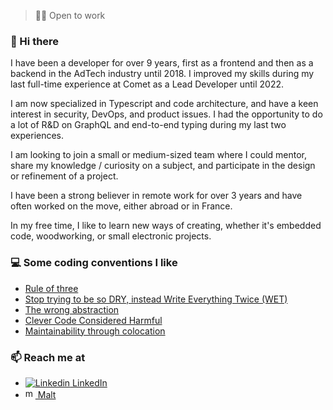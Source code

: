 > 🙋‍♂️ Open to work

### 👋 Hi there

I have been a developer for over 9 years, first as a frontend and then as a backend in the AdTech industry until 2018. I improved my skills during my last full-time experience at Comet as a Lead Developer until 2022.

I am now specialized in Typescript and code architecture, and have a keen interest in security, DevOps, and product issues.
I had the opportunity to do a lot of R&D on GraphQL and end-to-end typing during my last two experiences.

I am looking to join a small or medium-sized team where I could mentor, share my knowledge / curiosity on a subject, and participate in the design or refinement of a project.

I have been a strong believer in remote work for over 3 years and have often worked on the move, either abroad or in France.

In my free time, I like to learn new ways of creating, whether it's embedded code, woodworking, or small electronic projects.

### 💻 Some coding conventions I like

- [Rule of three](https://en.wikipedia.org/wiki/Rule_of_three_(computer_programming))
- [Stop trying to be so DRY, instead Write Everything Twice (WET)](https://dev.to/wuz/stop-trying-to-be-so-dry-instead-write-everything-twice-wet-5g33)
- [The wrong abstraction](https://sandimetz.com/blog/2016/1/20/the-wrong-abstraction)
- [Clever Code Considered Harmful](https://www.joshwcomeau.com/career/clever-code-considered-harmful/)
- [Maintainability through colocation](https://kentcdodds.com/blog/colocation)

### 📫 Reach me at

- [![Linkedin](https://www.linkedin.com/favicon.ico) LinkedIn](https://www.linkedin.com/in/alexandre-moatty/)  
- [<img src="https://dam.malt.com/rebranding2020/malt-logo/icon-76x76" alt="malt" width="16"/> Malt](https://www.malt.fr/profile/alexandremoatty1)
